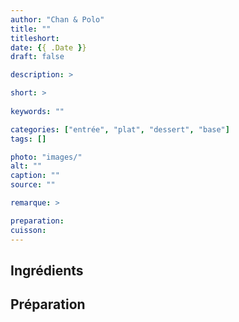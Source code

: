 ```yaml
---
author: "Chan & Polo"
title: ""
titleshort:
date: {{ .Date }}
draft: false

description: >

short: >
    
keywords: ""

categories: ["entrée", "plat", "dessert", "base"]
tags: []

photo: "images/"
alt: ""
caption: ""
source: ""

remarque: >

preparation: 
cuisson: 
---
```



## Ingrédients
## Préparation
